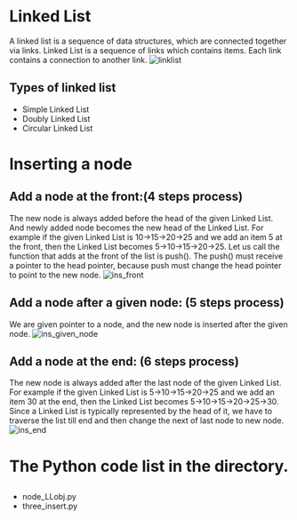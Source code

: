 # Linked List

  A linked list is a sequence of data structures, which are connected together via links.
  Linked List is a sequence of links which contains items. Each link contains a connection to another link.
![linklist](http://www.geeksforgeeks.org/wp-content/uploads/gq/2013/03/Linkedlist.png)
## Types of linked list 
  - Simple Linked List
  - Doubly Linked List
  - Circular Linked List

# Inserting a node
## Add a node at the front:(4 steps process)
  The new node is always added before the head of the given Linked List. And newly added node becomes the new head of the Linked List. For example if the given Linked List is 10->15->20->25 and we add an item 5 at the front, then the Linked List becomes 5->10->15->20->25. Let us call the function that adds at the front of the list is push(). The push() must receive a pointer to the head pointer, because push must change the head pointer to point to the new node.
  ![ins_front](http://www.geeksforgeeks.org/wp-content/uploads/gq/2013/03/Linkedlist_insert_at_start.png)
## Add a node after a given node: (5 steps process)
  We are given pointer to a node, and the new node is inserted after the given node.
  ![ins_given_node](http://www.geeksforgeeks.org/wp-content/uploads/gq/2013/03/Linkedlist_insert_middle.png)
## Add a node at the end: (6 steps process)
  The new node is always added after the last node of the given Linked List. For example if the given Linked List is 5->10->15->20->25 and we add an item 30 at the end, then the Linked List becomes 5->10->15->20->25->30.
Since a Linked List is typically represented by the head of it, we have to traverse the list till end and then change the next of last node to new node.
  ![ins_end](http://www.geeksforgeeks.org/wp-content/uploads/gq/2013/03/Linkedlist_insert_last.png)

# The Python code list in the directory.
## 
- node_LLobj.py
- three_insert.py
